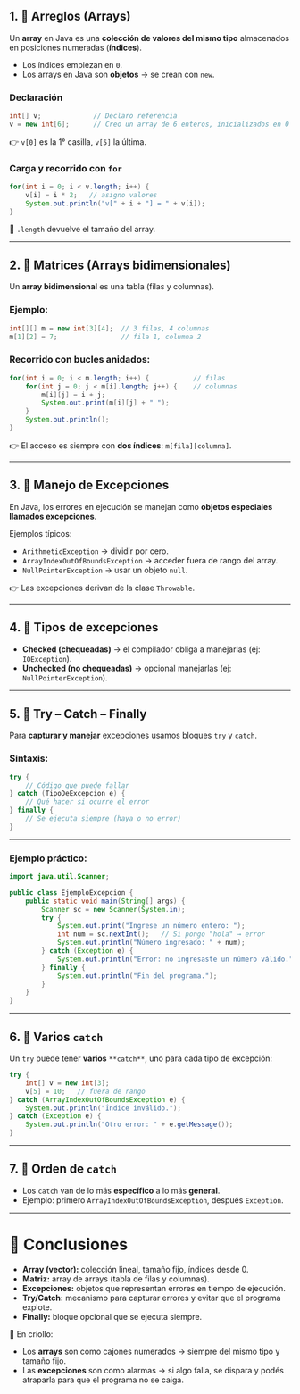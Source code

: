 ## 1. 🔹 Arreglos (Arrays)

Un **array** en Java es una **colección de valores del mismo tipo** almacenados en posiciones numeradas (**índices**).

- Los índices empiezan en `0`.
- Los arrays en Java son **objetos** → se crean con `new`.

### Declaración

```Java
int[] v;             // Declaro referencia
v = new int[6];      // Creo un array de 6 enteros, inicializados en 0
```

👉 `v[0]` es la 1° casilla, `v[5]` la última.

### Carga y recorrido con `for`

```Java
for(int i = 0; i < v.length; i++) {
    v[i] = i * 2;   // asigno valores
    System.out.println("v[" + i + "] = " + v[i]);
}
```

📌 `.length` devuelve el tamaño del array.

---

## 2. 🔹 Matrices (Arrays bidimensionales)

Un **array bidimensional** es una tabla (filas y columnas).

### Ejemplo:

```Java
int[][] m = new int[3][4];  // 3 filas, 4 columnas
m[1][2] = 7;                // fila 1, columna 2
```

### Recorrido con bucles anidados:

```Java
for(int i = 0; i < m.length; i++) {           // filas
    for(int j = 0; j < m[i].length; j++) {    // columnas
        m[i][j] = i + j;
        System.out.print(m[i][j] + " ");
    }
    System.out.println();
}
```

👉 El acceso es siempre con **dos índices**: `m[fila][columna]`.

---

## 3. 🔹 Manejo de Excepciones

En Java, los errores en ejecución se manejan como **objetos especiales llamados excepciones**.

Ejemplos típicos:

- `ArithmeticException` → dividir por cero.
- `ArrayIndexOutOfBoundsException` → acceder fuera de rango del array.
- `NullPointerException` → usar un objeto `null`.

👉 Las excepciones derivan de la clase `Throwable`.

---

## 4. 🔹 Tipos de excepciones

- **Checked (chequeadas)** → el compilador obliga a manejarlas (ej: `IOException`).
- **Unchecked (no chequeadas)** → opcional manejarlas (ej: `NullPointerException`).

---

## 5. 🔹 Try – Catch – Finally

Para **capturar y manejar** excepciones usamos bloques `try` y `catch`.

### Sintaxis:

```Java
try {
    // Código que puede fallar
} catch (TipoDeExcepcion e) {
    // Qué hacer si ocurre el error
} finally {
    // Se ejecuta siempre (haya o no error)
}
```

---

### Ejemplo práctico:

```Java
import java.util.Scanner;

public class EjemploExcepcion {
    public static void main(String[] args) {
        Scanner sc = new Scanner(System.in);
        try {
            System.out.print("Ingrese un número entero: ");
            int num = sc.nextInt();   // Si pongo "hola" → error
            System.out.println("Número ingresado: " + num);
        } catch (Exception e) {
            System.out.println("Error: no ingresaste un número válido.");
        } finally {
            System.out.println("Fin del programa.");
        }
    }
}
```

---

## 6. 🔹 Varios `catch`

Un `try` puede tener **varios** `**catch**`, uno para cada tipo de excepción:

```Java
try {
    int[] v = new int[3];
    v[5] = 10;   // fuera de rango
} catch (ArrayIndexOutOfBoundsException e) {
    System.out.println("Índice inválido.");
} catch (Exception e) {
    System.out.println("Otro error: " + e.getMessage());
}
```

---

## 7. 🔹 Orden de `catch`

- Los `catch` van de lo más **específico** a lo más **general**.
- Ejemplo: primero `ArrayIndexOutOfBoundsException`, después `Exception`.

---

# 🎯 Conclusiones

- **Array (vector):** colección lineal, tamaño fijo, índices desde 0.
- **Matriz:** array de arrays (tabla de filas y columnas).
- **Excepciones:** objetos que representan errores en tiempo de ejecución.
- **Try/Catch:** mecanismo para capturar errores y evitar que el programa explote.
- **Finally:** bloque opcional que se ejecuta siempre.

📌 En criollo:

- Los **arrays** son como cajones numerados → siempre del mismo tipo y tamaño fijo.
- Las **excepciones** son como alarmas → si algo falla, se dispara y podés atraparla para que el programa no se caiga.